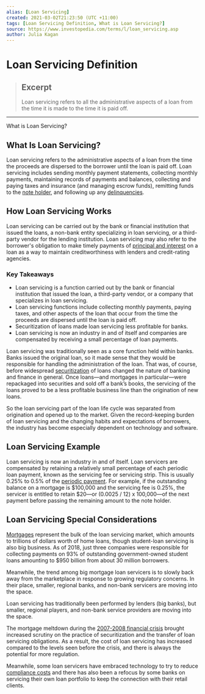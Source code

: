 ```yaml
---
alias: [Loan Servicing]
created: 2021-03-02T21:23:50 (UTC +11:00)
tags: [Loan Servicing Definition, What is Loan Servicing?]
source: https://www.investopedia.com/terms/l/loan_servicing.asp
author: Julia Kagan
---
```


# Loan Servicing Definition

> ## Excerpt
> Loan servicing refers to all the administrative aspects of a loan from the time it is made to the time it is paid off.

---

What is Loan Servicing?
## What Is Loan Servicing?

Loan servicing refers to the administrative aspects of a loan from the time the proceeds are dispersed to the borrower until the loan is paid off. Loan servicing includes sending monthly payment statements, collecting monthly payments, maintaining records of payments and balances, collecting and paying taxes and insurance (and managing escrow funds), remitting funds to the [note holder](https://www.investopedia.com/terms/b/bondholder.asp), and following up any [delinquencies](https://www.investopedia.com/terms/d/delinquent.asp).

## How Loan Servicing Works

Loan servicing can be carried out by the bank or financial institution that issued the loans, a non-bank entity specializing in loan servicing, or a third-party vendor for the lending institution. Loan servicing may also refer to the borrower's obligation to make timely payments of [principal and interest](https://www.investopedia.com/mortgage/mortgage-rates/payment-structure/) on a loan as a way to maintain creditworthiness with lenders and credit-rating agencies.

### Key Takeaways

-   Loan servicing is a function carried out by the bank or financial institution that issued the loan, a third-party vendor, or a company that specializes in loan servicing.
-   Loan servicing functions include collecting monthly payments, paying taxes, and other aspects of the loan that occur from the time the proceeds are dispersed until the loan is paid off.
-   Securitization of loans made loan servicing less profitable for banks.
-   Loan servicing is now an industry in and of itself and companies are compensated by receiving a small percentage of loan payments.

Loan servicing was traditionally seen as a core function held within banks. Banks issued the original loan, so it made sense that they would be responsible for handling the administration of the loan. That was, of course, before widespread [securitization](https://www.investopedia.com/terms/s/securitization.asp) of loans changed the nature of banking and finance in general. Once loans—and mortgages in particular—were repackaged into securities and sold off a bank’s books, the servicing of the loans proved to be a less profitable business line than the origination of new loans.

So the loan servicing part of the loan life cycle was separated from origination and opened up to the market. Given the record-keeping burden of loan servicing and the changing habits and expectations of borrowers, the industry has become especially dependent on technology and software.

## Loan Servicing Example

Loan servicing is now an industry in and of itself. Loan servicers are compensated by retaining a relatively small percentage of each periodic loan payment, known as the servicing fee or servicing strip. This is usually 0.25% to 0.5% of the [periodic payment](https://www.investopedia.com/terms/r/repayment.asp). For example, if the outstanding balance on a mortgage is $100,000 and the servicing fee is 0.25%, the servicer is entitled to retain $20—or (0.0025 / 12) x 100,000—of the next payment before passing the remaining amount to the note holder.

## Loan Servicing Special Considerations

[Mortgages](https://www.investopedia.com/terms/m/mortgage.asp) represent the bulk of the loan servicing market, which amounts to trillions of dollars worth of home loans, though student-loan servicing is also big business. As of 2018, just three companies were responsible for collecting payments on 93% of outstanding government-owned student loans amounting to $950 billion from about 30 million borrowers.

Meanwhile, the trend among big mortgage loan servicers is to slowly back away from the marketplace in response to growing regulatory concerns. In their place, smaller, regional banks, and non-bank servicers are moving into the space.

Loan servicing has traditionally been performed by lenders (big banks), but smaller, regional players, and non-bank service providers are moving into the space.

The mortgage meltdown during the [2007-2008 financial crisis](https://www.investopedia.com/articles/economics/09/financial-crisis-review.asp) brought increased scrutiny on the practice of securitization and the transfer of loan servicing obligations. As a result, the cost of loan servicing has increased compared to the levels seen before the crisis, and there is always the potential for more regulation.

Meanwhile, some loan servicers have embraced technology to try to reduce [compliance costs](https://www.investopedia.com/terms/c/compliance-cost.asp) and there has also been a refocus by some banks on servicing their own loan portfolio to keep the connection with their retail clients.
